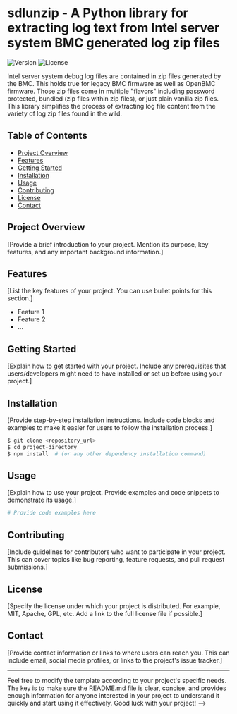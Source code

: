 # sdlunzip - A Python library for extracting log text from Intel server system BMC generated log zip files

![Version](https://img.shields.io/badge/version-0.2.0-blue.svg)
![License](https://img.shields.io/badge/license-MIT-green.svg)

Intel server system debug log files are contained in zip files generated by the BMC. This holds
true for legacy BMC firmware as well as OpenBMC firmware. Those zip files come in multiple
"flavors" including password protected, bundled (zip files within zip files), or just plain
vanilla zip files.  This library simplifies the process of extracting log file content from the
variety of log zip files found in the wild.


## Table of Contents

- [Project Overview](#project-overview)
- [Features](#features)
- [Getting Started](#getting-started)
- [Installation](#installation)
- [Usage](#usage)
- [Contributing](#contributing)
- [License](#license)
- [Contact](#contact)

## Project Overview

[Provide a brief introduction to your project. Mention its purpose, key features, and any important background information.]

## Features

[List the key features of your project. You can use bullet points for this section.]

- Feature 1
- Feature 2
- ...

## Getting Started

[Explain how to get started with your project. Include any prerequisites that users/developers might need to have installed or set up before using your project.]

## Installation

[Provide step-by-step installation instructions. Include code blocks and examples to make it easier for users to follow the installation process.]

```bash
$ git clone <repository_url>
$ cd project-directory
$ npm install  # (or any other dependency installation command)
```

## Usage

[Explain how to use your project. Provide examples and code snippets to demonstrate its usage.]

```python
# Provide code examples here
```

## Contributing

[Include guidelines for contributors who want to participate in your project. This can cover topics like bug reporting, feature requests, and pull request submissions.]

## License

[Specify the license under which your project is distributed. For example, MIT, Apache, GPL, etc. Add a link to the full license file if possible.]

## Contact

[Provide contact information or links to where users can reach you. This can include email, social media profiles, or links to the project's issue tracker.]

---

Feel free to modify the template according to your project's specific needs. The key is to make sure the README.md file is clear, concise, and provides enough information for anyone interested in your project to understand it quickly and start using it effectively. Good luck with your project! -->